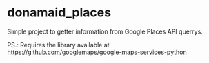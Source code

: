 # donamaid_places
Simple project to getter information from Google Places API querrys.

PS.: Requires the library available at https://github.com/googlemaps/google-maps-services-python
